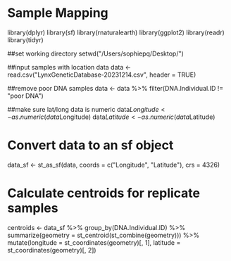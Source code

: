 # Sample Mapping

library(dplyr)
library(sf)
library(rnaturalearth)
library(ggplot2)
library(readr)
library(tidyr)

##set working directory
setwd("/Users/sophiepq/Desktop/")

##input samples with location data
data <- read.csv("LynxGeneticDatabase-20231214.csv", header = TRUE)

##remove poor DNA samples
data <- data %>%
  filter(DNA.Individual.ID != "poor DNA")

##make sure lat/long data is numeric
data$Longitude <- as.numeric(data$Longitude)
data$Latitude <- as.numeric(data$Latitude)

# Convert data to an sf object
data_sf <- st_as_sf(data, coords = c("Longitude", "Latitude"), crs = 4326)

# Calculate centroids for replicate samples
centroids <- data_sf %>%
  group_by(DNA.Individual.ID) %>%
  summarize(geometry = st_centroid(st_combine(geometry))) %>%
  mutate(longitude = st_coordinates(geometry)[, 1],
         latitude = st_coordinates(geometry)[, 2])
